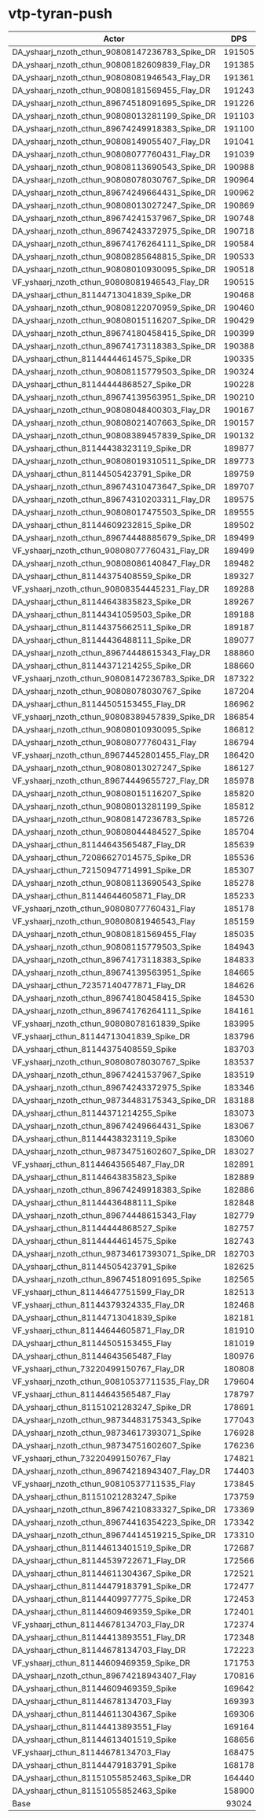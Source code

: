 # vtp-tyran-push
| Actor | DPS | Increase |
|---|:---:|:---:|
|DA_yshaarj_nzoth_cthun_90808147236783_Spike_DR|191505|105.87%|
|DA_yshaarj_nzoth_cthun_90808182609839_Flay_DR|191385|105.74%|
|DA_yshaarj_nzoth_cthun_90808081946543_Flay_DR|191361|105.71%|
|DA_yshaarj_nzoth_cthun_90808181569455_Flay_DR|191243|105.58%|
|DA_yshaarj_nzoth_cthun_89674518091695_Spike_DR|191226|105.57%|
|DA_yshaarj_nzoth_cthun_90808013281199_Spike_DR|191103|105.43%|
|DA_yshaarj_nzoth_cthun_89674249918383_Spike_DR|191100|105.43%|
|DA_yshaarj_nzoth_cthun_90808149055407_Flay_DR|191041|105.37%|
|DA_yshaarj_nzoth_cthun_90808077760431_Flay_DR|191039|105.37%|
|DA_yshaarj_nzoth_cthun_90808113690543_Spike_DR|190988|105.31%|
|DA_yshaarj_nzoth_cthun_90808078030767_Spike_DR|190964|105.28%|
|DA_yshaarj_nzoth_cthun_89674249664431_Spike_DR|190962|105.28%|
|DA_yshaarj_nzoth_cthun_90808013027247_Spike_DR|190869|105.18%|
|DA_yshaarj_nzoth_cthun_89674241537967_Spike_DR|190748|105.05%|
|DA_yshaarj_nzoth_cthun_89674243372975_Spike_DR|190718|105.02%|
|DA_yshaarj_nzoth_cthun_89674176264111_Spike_DR|190584|104.88%|
|DA_yshaarj_nzoth_cthun_90808285648815_Spike_DR|190533|104.82%|
|DA_yshaarj_nzoth_cthun_90808010930095_Spike_DR|190518|104.81%|
|VF_yshaarj_nzoth_cthun_90808081946543_Flay_DR|190515|104.80%|
|DA_yshaarj_cthun_81144713041839_Spike_DR|190468|104.75%|
|DA_yshaarj_nzoth_cthun_90808122070959_Spike_DR|190460|104.74%|
|DA_yshaarj_nzoth_cthun_90808015116207_Spike_DR|190429|104.71%|
|DA_yshaarj_nzoth_cthun_89674180458415_Spike_DR|190399|104.68%|
|DA_yshaarj_nzoth_cthun_89674173118383_Spike_DR|190388|104.67%|
|DA_yshaarj_cthun_81144444614575_Spike_DR|190335|104.61%|
|DA_yshaarj_nzoth_cthun_90808115779503_Spike_DR|190324|104.60%|
|DA_yshaarj_cthun_81144444868527_Spike_DR|190228|104.49%|
|DA_yshaarj_nzoth_cthun_89674139563951_Spike_DR|190210|104.47%|
|DA_yshaarj_nzoth_cthun_90808048400303_Flay_DR|190167|104.43%|
|DA_yshaarj_nzoth_cthun_90808021407663_Spike_DR|190157|104.42%|
|DA_yshaarj_nzoth_cthun_90808389457839_Spike_DR|190132|104.39%|
|DA_yshaarj_cthun_81144438323119_Spike_DR|189877|104.12%|
|DA_yshaarj_nzoth_cthun_90808019310511_Spike_DR|189773|104.00%|
|DA_yshaarj_cthun_81144505423791_Spike_DR|189759|103.99%|
|DA_yshaarj_nzoth_cthun_89674310473647_Spike_DR|189707|103.93%|
|DA_yshaarj_nzoth_cthun_89674310203311_Flay_DR|189575|103.79%|
|DA_yshaarj_nzoth_cthun_90808017475503_Spike_DR|189555|103.77%|
|DA_yshaarj_cthun_81144609232815_Spike_DR|189502|103.71%|
|DA_yshaarj_nzoth_cthun_89674448885679_Spike_DR|189499|103.71%|
|VF_yshaarj_nzoth_cthun_90808077760431_Flay_DR|189499|103.71%|
|DA_yshaarj_nzoth_cthun_90808086140847_Flay_DR|189482|103.69%|
|DA_yshaarj_cthun_81144375408559_Spike_DR|189327|103.52%|
|VF_yshaarj_nzoth_cthun_90808354445231_Flay_DR|189288|103.48%|
|DA_yshaarj_cthun_81144643835823_Spike_DR|189267|103.46%|
|DA_yshaarj_cthun_81144341059503_Spike_DR|189188|103.38%|
|DA_yshaarj_cthun_81144375662511_Spike_DR|189187|103.37%|
|DA_yshaarj_cthun_81144436488111_Spike_DR|189077|103.26%|
|DA_yshaarj_nzoth_cthun_89674448615343_Flay_DR|188860|103.02%|
|DA_yshaarj_cthun_81144371214255_Spike_DR|188660|102.81%|
|VF_yshaarj_nzoth_cthun_90808147236783_Spike_DR|187322|101.37%|
|DA_yshaarj_nzoth_cthun_90808078030767_Spike|187204|101.24%|
|DA_yshaarj_cthun_81144505153455_Flay_DR|186962|100.98%|
|VF_yshaarj_nzoth_cthun_90808389457839_Spike_DR|186854|100.87%|
|DA_yshaarj_nzoth_cthun_90808010930095_Spike|186812|100.82%|
|DA_yshaarj_nzoth_cthun_90808077760431_Flay|186794|100.80%|
|VF_yshaarj_nzoth_cthun_89674452801455_Flay_DR|186420|100.40%|
|DA_yshaarj_nzoth_cthun_90808013027247_Spike|186127|100.08%|
|VF_yshaarj_nzoth_cthun_89674449655727_Flay_DR|185978|99.92%|
|DA_yshaarj_nzoth_cthun_90808015116207_Spike|185820|99.75%|
|DA_yshaarj_nzoth_cthun_90808013281199_Spike|185812|99.75%|
|DA_yshaarj_nzoth_cthun_90808147236783_Spike|185726|99.65%|
|DA_yshaarj_nzoth_cthun_90808044484527_Spike|185704|99.63%|
|DA_yshaarj_cthun_81144643565487_Flay_DR|185639|99.56%|
|DA_yshaarj_cthun_72086627014575_Spike_DR|185536|99.45%|
|DA_yshaarj_cthun_72150947714991_Spike_DR|185307|99.20%|
|DA_yshaarj_nzoth_cthun_90808113690543_Spike|185278|99.17%|
|DA_yshaarj_cthun_81144644605871_Flay_DR|185233|99.12%|
|VF_yshaarj_nzoth_cthun_90808077760431_Flay|185178|99.06%|
|VF_yshaarj_nzoth_cthun_90808081946543_Flay|185159|99.04%|
|DA_yshaarj_nzoth_cthun_90808181569455_Flay|185035|98.91%|
|DA_yshaarj_nzoth_cthun_90808115779503_Spike|184943|98.81%|
|DA_yshaarj_nzoth_cthun_89674173118383_Spike|184833|98.69%|
|DA_yshaarj_nzoth_cthun_89674139563951_Spike|184665|98.51%|
|DA_yshaarj_cthun_72357140477871_Flay_DR|184626|98.47%|
|DA_yshaarj_nzoth_cthun_89674180458415_Spike|184530|98.37%|
|DA_yshaarj_nzoth_cthun_89674176264111_Spike|184161|97.97%|
|VF_yshaarj_nzoth_cthun_90808078161839_Spike|183995|97.79%|
|VF_yshaarj_cthun_81144713041839_Spike_DR|183796|97.58%|
|DA_yshaarj_cthun_81144375408559_Spike|183703|97.48%|
|VF_yshaarj_nzoth_cthun_90808078030767_Spike|183537|97.30%|
|DA_yshaarj_nzoth_cthun_89674241537967_Spike|183519|97.28%|
|DA_yshaarj_nzoth_cthun_89674243372975_Spike|183346|97.10%|
|DA_yshaarj_nzoth_cthun_98734483175343_Spike_DR|183188|96.93%|
|DA_yshaarj_cthun_81144371214255_Spike|183073|96.80%|
|DA_yshaarj_nzoth_cthun_89674249664431_Spike|183067|96.80%|
|DA_yshaarj_cthun_81144438323119_Spike|183060|96.79%|
|DA_yshaarj_nzoth_cthun_98734751602607_Spike_DR|183027|96.75%|
|VF_yshaarj_cthun_81144643565487_Flay_DR|182891|96.61%|
|DA_yshaarj_cthun_81144643835823_Spike|182889|96.60%|
|DA_yshaarj_nzoth_cthun_89674249918383_Spike|182886|96.60%|
|DA_yshaarj_cthun_81144436488111_Spike|182848|96.56%|
|DA_yshaarj_nzoth_cthun_89674448615343_Flay|182779|96.49%|
|DA_yshaarj_cthun_81144444868527_Spike|182757|96.46%|
|DA_yshaarj_cthun_81144444614575_Spike|182743|96.45%|
|DA_yshaarj_nzoth_cthun_98734617393071_Spike_DR|182703|96.40%|
|DA_yshaarj_cthun_81144505423791_Spike|182625|96.32%|
|DA_yshaarj_nzoth_cthun_89674518091695_Spike|182565|96.26%|
|VF_yshaarj_cthun_81144647751599_Flay_DR|182513|96.20%|
|VF_yshaarj_cthun_81144379324335_Flay_DR|182468|96.15%|
|DA_yshaarj_cthun_81144713041839_Spike|182181|95.84%|
|VF_yshaarj_cthun_81144644605871_Flay_DR|181910|95.55%|
|DA_yshaarj_cthun_81144505153455_Flay|181019|94.59%|
|DA_yshaarj_cthun_81144643565487_Flay|180976|94.55%|
|VF_yshaarj_cthun_73220499150767_Flay_DR|180808|94.37%|
|VF_yshaarj_nzoth_cthun_90810537711535_Flay_DR|179604|93.07%|
|VF_yshaarj_cthun_81144643565487_Flay|178797|92.21%|
|DA_yshaarj_cthun_81151021283247_Spike_DR|178691|92.09%|
|DA_yshaarj_nzoth_cthun_98734483175343_Spike|177043|90.32%|
|DA_yshaarj_nzoth_cthun_98734617393071_Spike|176928|90.20%|
|DA_yshaarj_nzoth_cthun_98734751602607_Spike|176236|89.45%|
|VF_yshaarj_cthun_73220499150767_Flay|174821|87.93%|
|DA_yshaarj_nzoth_cthun_89674218943407_Flay_DR|174403|87.48%|
|VF_yshaarj_nzoth_cthun_90810537711535_Flay|173845|86.88%|
|DA_yshaarj_cthun_81151021283247_Spike|173759|86.79%|
|DA_yshaarj_nzoth_cthun_89674210833327_Spike_DR|173369|86.37%|
|DA_yshaarj_nzoth_cthun_89674416354223_Spike_DR|173342|86.34%|
|DA_yshaarj_nzoth_cthun_89674414519215_Spike_DR|173310|86.31%|
|DA_yshaarj_cthun_81144613401519_Spike_DR|172687|85.64%|
|DA_yshaarj_cthun_81144539722671_Flay_DR|172566|85.51%|
|DA_yshaarj_cthun_81144611304367_Spike_DR|172521|85.46%|
|DA_yshaarj_cthun_81144479183791_Spike_DR|172477|85.41%|
|DA_yshaarj_cthun_81144409977775_Spike_DR|172453|85.39%|
|DA_yshaarj_cthun_81144609469359_Spike_DR|172401|85.33%|
|VF_yshaarj_cthun_81144678134703_Flay_DR|172374|85.30%|
|DA_yshaarj_cthun_81144413893551_Flay_DR|172348|85.27%|
|DA_yshaarj_cthun_81144678134703_Flay_DR|172223|85.14%|
|VF_yshaarj_cthun_81144609469359_Spike_DR|171753|84.63%|
|DA_yshaarj_nzoth_cthun_89674218943407_Flay|170816|83.63%|
|DA_yshaarj_cthun_81144609469359_Spike|169642|82.36%|
|DA_yshaarj_cthun_81144678134703_Flay|169393|82.10%|
|DA_yshaarj_cthun_81144611304367_Spike|169306|82.00%|
|DA_yshaarj_cthun_81144413893551_Flay|169164|81.85%|
|DA_yshaarj_cthun_81144613401519_Spike|168656|81.30%|
|VF_yshaarj_cthun_81144678134703_Flay|168475|81.11%|
|DA_yshaarj_cthun_81144479183791_Spike|168178|80.79%|
|DA_yshaarj_cthun_81151055852463_Spike_DR|164440|76.77%|
|DA_yshaarj_cthun_81151055852463_Spike|158900|70.82%|
|Base|93024|0.00%|
